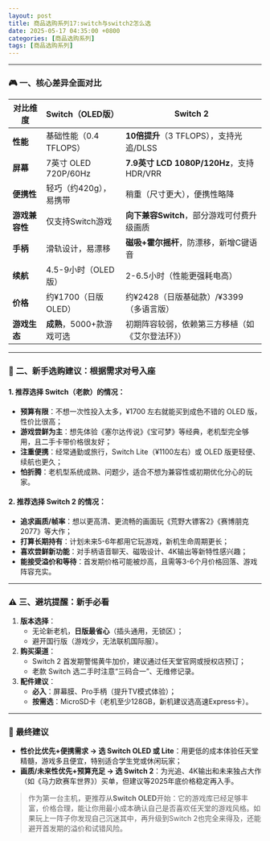 ```yaml
---
layout: post
title: 商品选购系列17:switch与switch2怎么选
date: 2025-05-17 04:35:00 +0800
categories: [商品选购系列]
tags: [商品选购系列]
---
```



---

### 🎮 **一、核心差异全面对比**

| **对比维度**       | **Switch（OLED版）**       | **Switch 2**               |
|--------------------|----------------------------|----------------------------|
| **性能**           | 基础性能（0.4 TFLOPS） | **10倍提升**（3 TFLOPS），支持光追/DLSS |
| **屏幕**           | 7英寸 OLED 720P/60Hz | **7.9英寸 LCD 1080P/120Hz**，支持HDR/VRR |
| **便携性**         | 轻巧（约420g），易携带 | 稍重（尺寸更大），便携性略降 |
| **游戏兼容性**     | 仅支持Switch游戏            | **向下兼容Switch**，部分游戏可付费升级画质 |
| **手柄**           | 滑轨设计，易漂移 | **磁吸+霍尔摇杆**，防漂移，新增C键语音 |
| **续航**           | 4.5-9小时（OLED版） | 2-6.5小时（性能更强耗电高） |
| **价格**           | 约¥1700（日版OLED） | 约¥2428（日版基础款）/¥3399（多语言版） |
| **游戏生态**       | **成熟**，5000+款游戏可选 | 初期阵容较弱，依赖第三方移植（如《艾尔登法环》） |

---

### 🛒 **二、新手选购建议：根据需求对号入座**

#### **1. 推荐选择 Switch（老款）的情况**：
- **预算有限**：不想一次性投入太多，¥1700 左右就能买到成色不错的 OLED 版，性价比很高；
- **游戏尝鲜为主**：想先体验《塞尔达传说》《宝可梦》等经典，老机型完全够用，且二手卡带价格很友好；
- **注重便携**：经常通勤或旅行，Switch Lite（¥1100左右）或 OLED 版更轻便、续航也更久；
- **怕折腾**：老机型系统成熟、问题少，适合不想为兼容性或初期优化分心的玩家。

#### **2. 推荐选择 Switch 2 的情况**：
- **追求画质/帧率**：想以更高清、更流畅的画面玩《荒野大镖客2》《赛博朋克2077》等大作；
- **打算长期持有**：计划未来5-6年都用它玩游戏，新机生命周期更长；
- **喜欢尝鲜新功能**：对手柄语音聊天、磁吸设计、4K输出等新特性感兴趣；
- **能接受溢价和等待**：首发期价格可能被炒高，且需等3-6个月价格回落、游戏阵容充实。

---

### ⚠️ **三、避坑提醒：新手必看**
1. **版本选择**：
   - 无论新老机，**日版最省心**（插头通用，无锁区）；
   - 避开国行版（游戏少，无法联机国际服）。
2. **购买渠道**：
   - Switch 2 首发期警惕黄牛加价，建议通过任天堂官网或授权店预订；
   - 老款 Switch 选二手时注意“三码合一”、无维修记录。
3. **配件建议**：
   - **必入**：屏幕膜、Pro手柄（提升TV模式体验）；
   - **按需选**：MicroSD卡（老机至少128GB，新机建议选高速Express卡）。

---

### 💎 **最终建议**
- **性价比优先+便携需求 → 选 Switch OLED 或 Lite**：用更低的成本体验任天堂精髓，游戏多且便宜，特别适合学生党或休闲玩家；  
- **画质/未来性优先+预算充足 → 选 Switch 2**：为光追、4K输出和未来独占大作（如《马力欧赛车世界》）买单，但建议等2025年底价格稳定再入手。

> 作为第一台主机，更推荐从**Switch OLED**开始：它的游戏库已经足够丰富，价格合理，能让你用最小成本确认自己是否喜欢任天堂的游戏风格。如果玩上一阵子你发现自己沉迷其中，再升级到Switch 2也完全来得及，还能避开首发期的溢价和试错风险。

